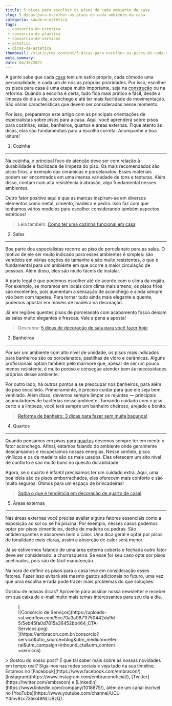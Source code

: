 ```yaml
---
titulo: 5 dicas para escolher os pisos de cada ambiente da casa
slug: 5-dicas-para-escolher-os-pisos-de-cada-ambiente-da-casa
categoria: saude-e-estetica
tags:
 - consorcio-de-estetica
 - consorcio-de-plastica
 - consorcio-de-servicos
 - estetica
 - dicas-de-estetica
thumbnail: /static/cms-content/5-dicas-para-escolher-os-pisos-de-cada-ambiente-da-casa.jpg
meta_summary: 
date: 04/10/2021
---
```

A gente sabe que cada [casa](https://www.embracon.com.br/consorcio-de-imoveis) tem um estilo próprio, cada cômodo uma personalidade, e cada um de nós as próprias prioridades. Por isso, escolher os pisos para casa é uma etapa muito importante, seja na [construção](https://www.embracon.com.br/blog/vai-construir-uma-casa-descubra-quanto-vai-custar) ou na reforma. Quando a escolha é certa, tudo fica mais prático e fácil, desde a limpeza do dia a dia, aconchego e até ter mais facilidade de movimentação. São várias características que devem ser consideradas nesse momento.

Por isso, preparamos este artigo com as principais orientações de especialistas sobre pisos para a casa. Aqui, você aprenderá sobre pisos para cozinhas, salas, banheiros, quartos e áreas externas. Fique atento às dicas, elas são fundamentais para a escolha correta. Acompanhe e boa leitura!

1. Cozinha
----------

Na cozinha, o principal foco de atenção deve ser com relação à durabilidade e facilidade de limpeza do piso. Os mais recomendados são pisos frios, a exemplo das cerâmicas e porcelanatos. Esses materiais podem ser encontrados em uma imensa variedade de tons e texturas. Além disso, contam com alta resistência à abrasão, algo fundamental nesses ambientes.

Outro fator positivo aqui é que as marcas inspiram-se em diversos elementos como metal, cimento, madeira e pedra. Isso faz com que tenhamos vários modelos para escolher considerando também aspectos estéticos!

> Leia também: [Como ter uma cozinha funcional em casa](https://www.embracon.com.br/blog/como-ter-uma-cozinha-funcional-em-casa)

2. Salas
--------

Boa parte dos especialistas recorre ao piso de porcelanato para as salas. O motivo de ele ser muito indicado para esses ambientes é simples: são vendidos em várias opções de tamanho e são muito resistentes, o que é fundamental para um ambiente em que ocorre a maior circulação de pessoas. Além disso, eles são muito fáceis de instalar.

A parte legal é que podemos escolher até de acordo com o clima da região. Por exemplo, se moramos em locais com clima mais ameno, os pisos frios são excelentes, pois aumentam a sensação de aconchego e ainda sempre vão bem com tapetes. Para tornar tudo ainda mais elegante e quente, podemos apostar em móveis de madeira na decoração.

Já em regiões quentes pisos de porcelanato com acabamento fosco deixam as salas muito elegantes e frescas. Vale a pena a aposta!

> Descubra: [5 dicas de decoração de sala para você fazer hoje](https://www.embracon.com.br/blog/5-dicas-de-decoracao-de-sala-para-voce-fazer-hoje)

3. Banheiros
------------

Por ser um ambiente com alto nível de umidade, os pisos mais indicados para banheiros são os porcelanatos, pastilhas de vidro e cerâmicas. Alguns profissionais optam também pelo mármore que, apesar de ser um pouco menos resistente, é muito poroso e consegue atender bem às necessidades próprias desse ambiente.

Por outro lado, há outros pontos a se preocupar nos banheiros, para além do piso escolhido. Primeiramente, é preciso cuidar para que ele seja bem ventilado. Além disso, devemos sempre limpar os rejuntes — principais acumuladores de bactérias nesse ambiente. Tomando cuidado com o piso certo e a limpeza, você terá sempre um banheiro cheiroso, arejado e bonito.

> [Reforma de banheiro: 3 dicas para fazer sem muita bagunça!](https://www.embracon.com.br/blog/reforma-de-banheiro-3-dicas-para-fazer-sem-muita-bagunca)

4. Quartos
----------

Quando pensamos em pisos para [quartos](https://www.embracon.com.br/blog/saiba-o-que-e-tendencia-em-decoracao-de-quarto-de-casal) devemos sempre ter em mente o fator aconchego. Afinal, estamos falando do ambiente onde geralmente descansamos e recuperamos nossas energias. Nesse sentido, pisos vinílicos e os de madeira são os mais usados. Eles oferecem um alto nível de conforto e são muito bons no quesito durabilidade.

Agora, se o quarto é infantil precisamos ter um cuidado extra. Aqui, uma boa ideia são os pisos emborrachados, eles oferecem mais conforto e são muito seguros. Ótimos para um espaço de brincadeiras!

> [Saiba o que é tendência em decoração de quarto de casal](https://www.embracon.com.br/blog/saiba-o-que-e-tendencia-em-decoracao-de-quarto-de-casal)

5. Áreas externas
-----------------

Nas áreas externas você precisa avaliar alguns fatores essenciais como a exposição ao sol ou se há piscina. Por exemplo, nesses casos podemos optar por pisos cimentícios, decks de madeira ou pedras. São antiderrapantes e absorvem bem o calor. Uma dica geral é optar por pisos de tonalidade mais claras, assim a absorção de calor será menor.

Já se estivermos falando de uma área externa coberta e fechada outro fator deve ser considerado: a churrasqueira. Se esse for seu caso opte por pisos acetinados, pois são de fácil manutenção.

Na hora de definir os pisos para a casa leve em consideração esses fatores. Fazer isso evitará até mesmo gastos adicionais no futuro, uma vez que uma escolha errada pode trazer mais problemas do que soluções.

Gostou de nossas dicas? Aproveite para assinar nossa newsletter e receber em sua caixa de e-mail muito mais temas interessantes para seu dia a dia.

<figure class="w-richtext-figure-type-image w-richtext-align-center" style="max-width:310px">[<div>![Consórcio de Serviços](https://uploads-ssl.webflow.com/5cc70a3a0871f750442da9d5/5eb45fa0d7815a36452bb464_CTA-Servicos.png)</div>](https://embracon.com.br/consorcio?servico&utm_source=blog&utm_medium=referral&utm_campaign=inbound_cta&utm_content=servicos)</figure>> Gostou do nosso post? E que tal saber mais sobre as nossas novidades em tempo real? Siga-nos nas redes sociais e veja tudo na sua timeline. Estamos no [Facebook](https://www.facebook.com/embracon/), [Instagram](https://www.instagram.com/embraconoficial/), [Twitter](https://twitter.com/embracon) e [LinkedIn](https://www.linkedin.com/company/1018875/), além de um canal incrível no [YouTube](https://www.youtube.com/channel/UCL-Y0mv9zc73Iek48NLUBzQ).
